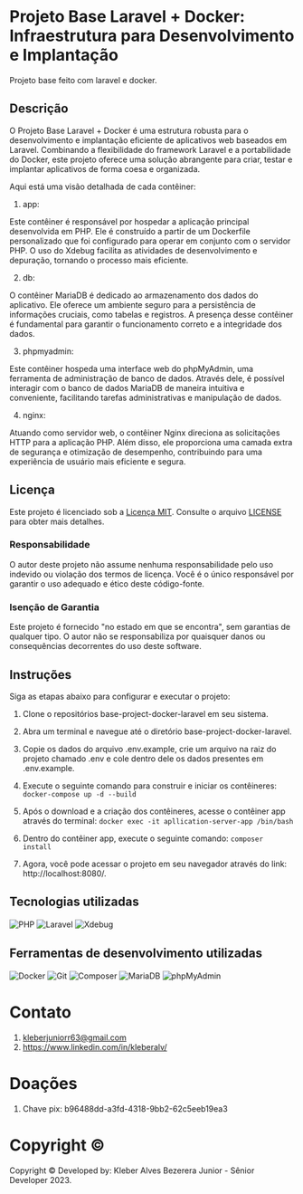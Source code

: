 # Projeto Base Laravel + Docker: Infraestrutura para Desenvolvimento e Implantação
Projeto base feito com laravel e docker.

## Descrição
O Projeto Base Laravel + Docker é uma estrutura robusta para o desenvolvimento e implantação eficiente de aplicativos web baseados em Laravel. Combinando a flexibilidade do framework Laravel e a portabilidade do Docker, este projeto oferece uma solução abrangente para criar, testar e implantar aplicativos de forma coesa e organizada.

Aqui está uma visão detalhada de cada contêiner:

1. app:

Este contêiner é responsável por hospedar a aplicação principal desenvolvida em PHP. Ele é construído a partir de um Dockerfile personalizado que foi configurado para operar em conjunto com o servidor PHP. O uso do Xdebug facilita as atividades de desenvolvimento e depuração, tornando o processo mais eficiente.

2. db:

O contêiner MariaDB é dedicado ao armazenamento dos dados do aplicativo. Ele oferece um ambiente seguro para a persistência de informações cruciais, como tabelas e registros. A presença desse contêiner é fundamental para garantir o funcionamento correto e a integridade dos dados.

3. phpmyadmin:

Este contêiner hospeda uma interface web do phpMyAdmin, uma ferramenta de administração de banco de dados. Através dele, é possível interagir com o banco de dados MariaDB de maneira intuitiva e conveniente, facilitando tarefas administrativas e manipulação de dados.

4. nginx:

Atuando como servidor web, o contêiner Nginx direciona as solicitações HTTP para a aplicação PHP. Além disso, ele proporciona uma camada extra de segurança e otimização de desempenho, contribuindo para uma experiência de usuário mais eficiente e segura.

## Licença

Este projeto é licenciado sob a [Licença MIT](LICENSE). Consulte o arquivo [LICENSE](LICENSE) para obter mais detalhes.

### Responsabilidade

O autor deste projeto não assume nenhuma responsabilidade pelo uso indevido ou violação dos termos de licença. Você é o único responsável por garantir o uso adequado e ético deste código-fonte.

### Isenção de Garantia

Este projeto é fornecido "no estado em que se encontra", sem garantias de qualquer tipo. O autor não se responsabiliza por quaisquer danos ou consequências decorrentes do uso deste software.

## Instruções

Siga as etapas abaixo para configurar e executar o projeto:

1. Clone o repositórios base-project-docker-laravel em seu sistema.

2. Abra um terminal e navegue até o diretório base-project-docker-laravel.

3. Copie os dados do arquivo .env.example, crie um arquivo na raiz do projeto chamado .env e cole dentro dele os dados presentes em .env.example.

4. Execute o seguinte comando para construir e iniciar os contêineres:
`docker-compose up -d --build`

5. Após o download e a criação dos contêineres, acesse o contêiner app através do terminal:
`docker exec -it apllication-server-app /bin/bash`

6. Dentro do contêiner app, execute o seguinte comando:
`composer install`

7. Agora, você pode acessar o projeto em seu navegador através do link: http://localhost:8080/.

## Tecnologias utilizadas
<div align="left">
    <img align="center" alt="PHP" src="https://img.shields.io/badge/PHP-777BB4?style=for-the-badge&logo=php&logoColor=white">
    <img align="center" alt="Laravel" src="https://img.shields.io/badge/Laravel-FF2D20?style=for-the-badge&logo=laravel&logoColor=white">
    <img align="center" alt="Xdebug" src="https://img.shields.io/badge/Xdebug-DB1F29?style=for-the-badge&logo=xdebug&logoColor=white">
</div>

## Ferramentas de desenvolvimento utilizadas
<div align="left">
    <img align="center" alt="Docker" src="https://img.shields.io/badge/docker-%230db7ed.svg?style=for-the-badge&logo=docker&logoColor=white"> 
    <img align="center" alt="Git" src="https://img.shields.io/badge/git-%23F05033.svg?style=for-the-badge&logo=git&logoColor=white"> 
    <img align="center" alt="Composer" src="https://img.shields.io/badge/Composer-885630?style=for-the-badge&logo=composer&logoColor=white">
    <img align="center" alt="MariaDB" src="https://img.shields.io/badge/MariaDB-003545?style=for-the-badge&logo=mariadb&logoColor=white">
    <img align="center" alt="phpMyAdmin" src="https://img.shields.io/badge/phpMyAdmin-4479A1?style=for-the-badge&logo=phpmyadmin&logoColor=white">
</div>

# Contato

1. kleberjuniorr63@gmail.com
2. https://www.linkedin.com/in/kleberalv/

# Doações

1. Chave pix: b96488dd-a3fd-4318-9bb2-62c5eeb19ea3

# Copyright ©
Copyright © Developed by: Kleber Alves Bezerera Junior - Sênior Developer 2023.